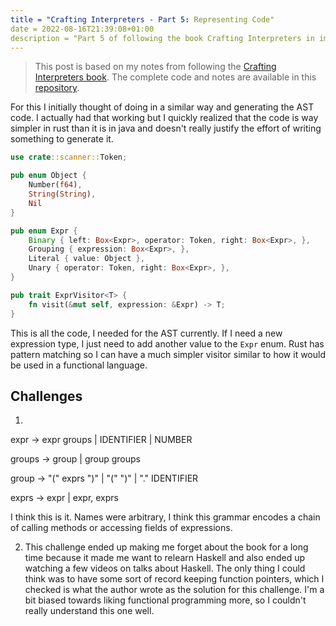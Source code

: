 ```yaml
---
title = "Crafting Interpreters - Part 5: Representing Code"
date = 2022-08-16T21:39:08+01:00
description = "Part 5 of following the book Crafting Interpreters in implementing interpreters for the Lox programming language."
---
```



> This post is based on my notes from following the [Crafting Interpreters book](https://craftinginterpreters.com/).
> The complete code and notes are available in this [repository](https://github.com/EdSwordsmith/crafting_interpreters).

For this I initially thought of doing in a similar way and generating the AST code. I actually had that working but I quickly realized that the code is way simpler in rust than it is in java and doesn't really justify the effort of writing something to generate it.

```rust
use crate::scanner::Token;

pub enum Object {
    Number(f64),
    String(String),
    Nil
}

pub enum Expr {
    Binary { left: Box<Expr>, operator: Token, right: Box<Expr>, },
    Grouping { expression: Box<Expr>, },
    Literal { value: Object },
    Unary { operator: Token, right: Box<Expr>, },
}

pub trait ExprVisitor<T> {
    fn visit(&mut self, expression: &Expr) -> T;
}
```

This is all the code, I needed for the AST currently. If I need a new expression type, I just need to add another value to the `Expr` enum. Rust has pattern matching so I can have a much simpler visitor similar to how it would be used in a functional language.

## Challenges
1.
expr → expr groups
     | IDENTIFIER
     | NUMBER

groups → group
       | group groups

group → "(" exprs ")"
      | "(" ")"
      | "." IDENTIFIER
    
exprs → expr
      | expr, exprs

I think this is it. Names were arbitrary, I think this grammar encodes a chain of calling methods or accessing fields of expressions.

2. This challenge ended up making me forget about the book for a long time because it made me want to relearn Haskell and also ended up watching a few videos on talks about Haskell. The only thing I could think was to have some sort of record keeping function pointers, which I checked is what the author wrote as the solution for this challenge. I'm a bit biased towards liking functional programming more, so I couldn't really understand this one well. 
